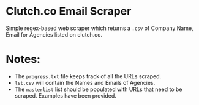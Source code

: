 # Clutch.co Email Scraper
Simple regex-based web scraper which returns a `.csv` of Company Name, Email for Agencies listed on clutch.co.

# Notes:
- The `progress.txt` file keeps track of all the URLs scraped.
- `lst.csv` will contain the Names and Emails of Agencies.
- The `masterlist` list should be populated with URLs that need to be scraped. Examples have been provided.
